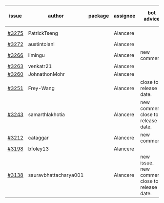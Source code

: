 | issue | author | package | assignee | bot advice | created date of issue | target release date | date from target |
| ------ | ------ | ------ | ------ | ------ | ------ | ------ | :-----: |
| [#3275](https://github.com/Azure/sdk-release-request/issues/3275) | PatrickTseng |  | Alancere |  | 10-17 | fail to get. |  |
| [#3272](https://github.com/Azure/sdk-release-request/issues/3272) | austintolani |  | Alancere |  | 10-12 | 10-28 |  |
| [#3266](https://github.com/Azure/sdk-release-request/issues/3266) | limingu |  | Alancere | new comment. | 10-12 | 10-28 |  |
| [#3263](https://github.com/Azure/sdk-release-request/issues/3263) | venkatr21 |  | Alancere |  | 10-12 | 10-28 |  |
| [#3260](https://github.com/Azure/sdk-release-request/issues/3260) | JohnathonMohr |  | Alancere |  | 10-11 | 10-13 |  |
| [#3251](https://github.com/Azure/sdk-release-request/issues/3251) | Frey-Wang |  | Alancere | close to release date.  | 10-09 | 10-17 | -1 |
| [#3243](https://github.com/Azure/sdk-release-request/issues/3243) | samarthlakhotia |  | Alancere | new comment. close to release date.  | 10-06 | 10-19 | 0 |
| [#3212](https://github.com/Azure/sdk-release-request/issues/3212) | cataggar |  | Alancere | new comment. | 09-26 | 10-31 |  |
| [#3198](https://github.com/Azure/sdk-release-request/issues/3198) | bfoley13 |  | Alancere |  | 09-19 | 10-03 |  |
| [#3138](https://github.com/Azure/sdk-release-request/issues/3138) | sauravbhattacharya001 |  | Alancere | new issue. new comment. close to release date.  | 09-02 | 10-17 | -1 |
